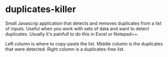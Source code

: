 duplicates-killer
=================

Small Javascrip application that detects and removes duplicates from a list of inputs.
Useful when you work with sets of data and want to detect duplicates.
Usually it's painfull to do this in Excel or Notepad++.

Left column is where to copy-paste the list.
Middle column is the duplicates that were detected.
Right column is a duplicates-free list.
